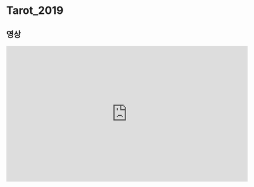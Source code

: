 # Tarot_2019

## 영상
<iframe width="640" height="360" src="https://www.youtube.com/embed/NHBcDMQtido" title="타로카드 영상" frameborder="0" allow="accelerometer; autoplay; clipboard-write; encrypted-media; gyroscope; picture-in-picture" allowfullscreen></iframe>
